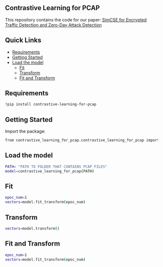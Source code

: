 ## Contrastive Learning for PCAP

This repository contains the code for our paper:
[SimCSE for Encrypted Traffic Detection and Zero-Day Attack Detection](https://ieeexplore.ieee.org/document/9780135)

## Quick Links

  - [Requirements](#requirements)
  - [Getting Started](#getting-started)
  - [Load the model](#load-the-model)
    - [Fit](#fit)
    - [Transform](#transform)
    - [Fit and Transform](#fit-and-transform)

## Requirements
```bash
!pip install contrastive-learning-for-pcap
```

## Getting Started

Import the package:
```bash
from contrastive_learning_for_pcap.contrastive_learning_for_pcap import contrastive_learning_for_pcap
```
 
## Load the model

```bash
PATH= "PATH TO FOLDER THAT CONTAINS PCAP FILES"
model=contrastive_learning_for_pcap(PATH)
``` 
## Fit

```bash
epoc_num=1
vectors=model.fit_transform(epoc_num)
``` 
## Transform

```bash
vectors=model.transform()
``` 
## Fit and Transform

```bash
epoc_num=1
vectors=model.fit_transform(epoc_num)
```
